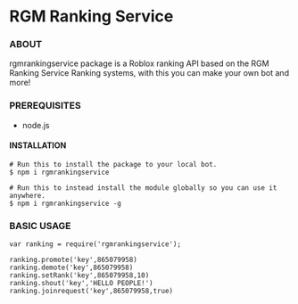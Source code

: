 # RGM Ranking Service


### ABOUT
rgmrankingservice package is a Roblox ranking API based on the RGM Ranking Service Ranking systems, with this you can make your own bot and more!

### PREREQUISITES
* node.js

#### INSTALLATION
```
# Run this to install the package to your local bot. 
$ npm i rgmrankingservice
 
# Run this to instead install the module globally so you can use it anywhere. 
$ npm i rgmrankingservice -g
```

### BASIC USAGE

```
var ranking = require('rgmrankingservice');

ranking.promote('key',865079958)
ranking.demote('key',865079958)
ranking.setRank('key',865079958,10)
ranking.shout('key','HELLO PEOPLE!')
ranking.joinrequest('key',865079958,true)
```
